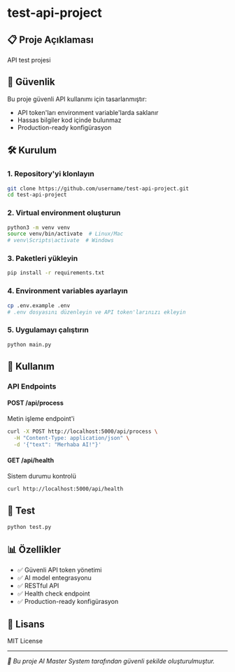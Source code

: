 # test-api-project

## 📋 Proje Açıklaması
API test projesi

## 🔐 Güvenlik
Bu proje güvenli API kullanımı için tasarlanmıştır:
- API token'ları environment variable'larda saklanır
- Hassas bilgiler kod içinde bulunmaz
- Production-ready konfigürasyon

## 🛠️ Kurulum

### 1. Repository'yi klonlayın
```bash
git clone https://github.com/username/test-api-project.git
cd test-api-project
```

### 2. Virtual environment oluşturun
```bash
python3 -m venv venv
source venv/bin/activate  # Linux/Mac
# venv\Scripts\activate  # Windows
```

### 3. Paketleri yükleyin
```bash
pip install -r requirements.txt
```

### 4. Environment variables ayarlayın
```bash
cp .env.example .env
# .env dosyasını düzenleyin ve API token'larınızı ekleyin
```

### 5. Uygulamayı çalıştırın
```bash
python main.py
```

## 🚀 Kullanım

### API Endpoints

#### POST /api/process
Metin işleme endpoint'i
```bash
curl -X POST http://localhost:5000/api/process \
  -H "Content-Type: application/json" \
  -d '{"text": "Merhaba AI!"}'
```

#### GET /api/health
Sistem durumu kontrolü
```bash
curl http://localhost:5000/api/health
```

## 🧪 Test

```bash
python test.py
```

## 📊 Özellikler
- ✅ Güvenli API token yönetimi
- ✅ AI model entegrasyonu
- ✅ RESTful API
- ✅ Health check endpoint
- ✅ Production-ready konfigürasyon

## 📝 Lisans
MIT License

---
*🤖 Bu proje AI Master System tarafından güvenli şekilde oluşturulmuştur.*
